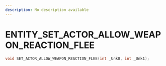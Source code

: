 ```yaml
---
description: No description available 
---
```


# ENTITY\_SET_ACTOR_ALLOW_WEAPON_REACTION_FLEE

```cpp
void SET_ACTOR_ALLOW_WEAPON_REACTION_FLEE(int _Unk0, int _Unk1);
```